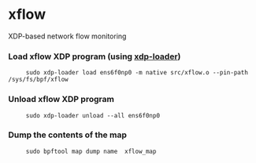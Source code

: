 # xflow
XDP-based network flow monitoring

### Load xflow XDP program (using [xdp-loader](https://github.com/xdp-project/xdp-tools/tree/master/xdp-loader))
```shell
     sudo xdp-loader load ens6f0np0 -m native src/xflow.o --pin-path /sys/fs/bpf/xflow
```

### Unload xflow XDP program
```shell
     sudo xdp-loader unload --all ens6f0np0
```

### Dump the contents of the map
```shell
     sudo bpftool map dump name  xflow_map
```

